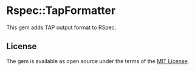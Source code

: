 # Rspec::TapFormatter

This gem adds TAP output format to RSpec.

## License

The gem is available as open source under the terms of the [MIT License](https://opensource.org/licenses/MIT).
